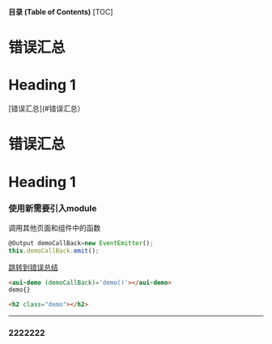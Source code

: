 **目录 (Table of Contents)**
[TOC]
# 错误汇总
# Heading 1

[错误汇总](#错误汇总）
# 错误汇总
# Heading 1
### 使用新需要引入module
调用其他页面和组件中的函数
```javascript
@Output demoCallBack=new EventEmitter(); 
this.demoCallBack.emit();
```

[跳转到错误总结](https://kanghuihere.github.io/error.md) 

```html
<aui-demo (demoCallBack)='demo()'></aui-demo>
demo{}
```

```html
<h2 class="demo"></h2>
```
---
### 2222222

